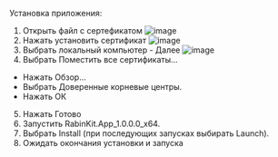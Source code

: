 Установка приложения:
1.	Открыть файл с сертефикатом
![image](https://github.com/user-attachments/assets/e185a9e7-d555-4d04-8885-a6952a12084c)
2.	Нажать установить сертификат
   ![image](https://github.com/user-attachments/assets/955fdf3b-8552-47a3-a186-c6be652e5887)
3.	Выбрать локальный компьютер - Далее
   ![image](https://github.com/user-attachments/assets/856e9178-1109-4735-80c3-e9a63e936796)
4.	Выбрать Поместить все сертификаты… 
  - Нажать Обзор… 
  - Выбрать Доверенные корневые центры. 
  - Нажать ОК
5.	Нажать Готово
6.	Запустить RabinKit.App_1.0.0.0_x64.
7.	Выбрать Install (при последующих запусках выбирать Launch). 
8.	Ожидать окончания установки и запуска
 	

